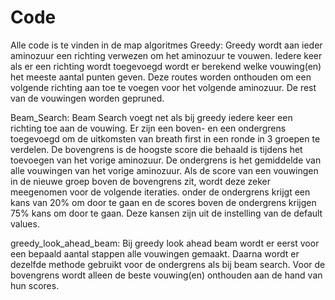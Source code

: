 <h1>Code</h1>
Alle code is te vinden in de map algoritmes
Greedy: Greedy wordt aan ieder aminozuur een richting verwezen om het aminozuur te vouwen. Iedere keer als er een richting wordt toegevoegd wordt er berekend welke vouwing(en) het meeste aantal punten geven. Deze routes worden onthouden om een volgende richting aan toe te voegen voor het volgende aminozuur. De rest van de vouwingen worden gepruned.

Beam_Search: Beam Search voegt net als bij greedy iedere keer een richting toe aan de vouwing. Er zijn een boven- en een ondergrens toegevoegd om de uitkomsten van breath first in een ronde in 3 groepen te verdelen. De bovengrens is de hoogste score die behaald is tijdens het toevoegen van het vorige aminozuur. De ondergrens is het gemiddelde van alle vouwingen van het vorige aminozuur. Als de score van een vouwingen in de nieuwe groep boven de bovengrens zit, wordt deze zeker meegenomen voor de volgende iteraties. onder de ondergrens krijgt een kans van 20% om door te gaan en de scores boven de ondergrens krijgen 75% kans om door te gaan. Deze kansen zijn uit de instelling van de default values.

greedy_look_ahead_beam: Bij greedy look ahead beam wordt er eerst voor een bepaald aantal stappen alle vouwingen gemaakt. Daarna wordt er dezelfde methode gebruikt voor de ondergrens als bij beam search. Voor de bovengrens wordt alleen de beste vouwing(en) onthouden aan de hand van hun scores. 
